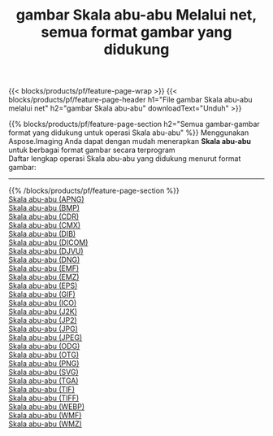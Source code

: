 ﻿---
title: gambar Skala abu-abu Melalui net, semua format gambar yang didukung 
weight: 3920
url: /id/net/grayscale 
lang: id
langdirlevel: 2
locales: zh-hans,ja,it,ru,de,es,fr,nl,id,lt,pl,pt,vi,tr,ko,zh-hant,ar,hi,th,sv,cs,uk,he
description: Menggunakan Aspose.Imaging Anda dapat dengan mudah Skala abu-abu gambar Via net
---

{{< blocks/products/pf/feature-page-wrap >}}
{{< blocks/products/pf/feature-page-header h1="File gambar Skala abu-abu melalui net" h2="gambar Skala abu-abu" downloadText="Unduh" >}}


{{% blocks/products/pf/feature-page-section  h2="Semua gambar-gambar format yang didukung untuk operasi Skala abu-abu" %}}
Menggunakan Aspose.Imaging Anda dapat dengan mudah menerapkan **Skala abu-abu** untuk berbagai format gambar secara terprogram
<br/>
Daftar lengkap operasi Skala abu-abu yang didukung menurut format gambar:
<hr/>
{{% /blocks/products/pf/feature-page-section %}}
<div class="container-fluid productfamilypage bg-gray">
    <div class="convertypes bg-gray agp-content section">
        <div class="container">
		<div class="row other-converters">
		    <div class='col-md-2 other-converter remove-lp remove-rp'><a href="/imaging/id/net/grayscale/apng" >Skala abu-abu (APNG)</a></div><div class='col-md-2 other-converter remove-lp remove-rp'><a href="/imaging/id/net/grayscale/bmp" >Skala abu-abu (BMP)</a></div><div class='col-md-2 other-converter remove-lp remove-rp'><a href="/imaging/id/net/grayscale/cdr" >Skala abu-abu (CDR)</a></div><div class='col-md-2 other-converter remove-lp remove-rp'><a href="/imaging/id/net/grayscale/cmx" >Skala abu-abu (CMX)</a></div><div class='col-md-2 other-converter remove-lp remove-rp'><a href="/imaging/id/net/grayscale/dib" >Skala abu-abu (DIB)</a></div><div class='col-md-2 other-converter remove-lp remove-rp'><a href="/imaging/id/net/grayscale/dicom" >Skala abu-abu (DICOM)</a></div><div class='col-md-2 other-converter remove-lp remove-rp'><a href="/imaging/id/net/grayscale/djvu" >Skala abu-abu (DJVU)</a></div><div class='col-md-2 other-converter remove-lp remove-rp'><a href="/imaging/id/net/grayscale/dng" >Skala abu-abu (DNG)</a></div><div class='col-md-2 other-converter remove-lp remove-rp'><a href="/imaging/id/net/grayscale/emf" >Skala abu-abu (EMF)</a></div><div class='col-md-2 other-converter remove-lp remove-rp'><a href="/imaging/id/net/grayscale/emz" >Skala abu-abu (EMZ)</a></div><div class='col-md-2 other-converter remove-lp remove-rp'><a href="/imaging/id/net/grayscale/eps" >Skala abu-abu (EPS)</a></div><div class='col-md-2 other-converter remove-lp remove-rp'><a href="/imaging/id/net/grayscale/gif" >Skala abu-abu (GIF)</a></div><div class='col-md-2 other-converter remove-lp remove-rp'><a href="/imaging/id/net/grayscale/ico" >Skala abu-abu (ICO)</a></div><div class='col-md-2 other-converter remove-lp remove-rp'><a href="/imaging/id/net/grayscale/j2k" >Skala abu-abu (J2K)</a></div><div class='col-md-2 other-converter remove-lp remove-rp'><a href="/imaging/id/net/grayscale/jp2" >Skala abu-abu (JP2)</a></div><div class='col-md-2 other-converter remove-lp remove-rp'><a href="/imaging/id/net/grayscale/jpg" >Skala abu-abu (JPG)</a></div><div class='col-md-2 other-converter remove-lp remove-rp'><a href="/imaging/id/net/grayscale/jpeg" >Skala abu-abu (JPEG)</a></div><div class='col-md-2 other-converter remove-lp remove-rp'><a href="/imaging/id/net/grayscale/odg" >Skala abu-abu (ODG)</a></div><div class='col-md-2 other-converter remove-lp remove-rp'><a href="/imaging/id/net/grayscale/otg" >Skala abu-abu (OTG)</a></div><div class='col-md-2 other-converter remove-lp remove-rp'><a href="/imaging/id/net/grayscale/png" >Skala abu-abu (PNG)</a></div><div class='col-md-2 other-converter remove-lp remove-rp'><a href="/imaging/id/net/grayscale/svg" >Skala abu-abu (SVG)</a></div><div class='col-md-2 other-converter remove-lp remove-rp'><a href="/imaging/id/net/grayscale/tga" >Skala abu-abu (TGA)</a></div><div class='col-md-2 other-converter remove-lp remove-rp'><a href="/imaging/id/net/grayscale/tif" >Skala abu-abu (TIF)</a></div><div class='col-md-2 other-converter remove-lp remove-rp'><a href="/imaging/id/net/grayscale/tiff" >Skala abu-abu (TIFF)</a></div><div class='col-md-2 other-converter remove-lp remove-rp'><a href="/imaging/id/net/grayscale/webp" >Skala abu-abu (WEBP)</a></div><div class='col-md-2 other-converter remove-lp remove-rp'><a href="/imaging/id/net/grayscale/wmf" >Skala abu-abu (WMF)</a></div><div class='col-md-2 other-converter remove-lp remove-rp'><a href="/imaging/id/net/grayscale/wmz" >Skala abu-abu (WMZ)</a></div>
                </div>
        </div>
    </div>
</div>
<br/>
